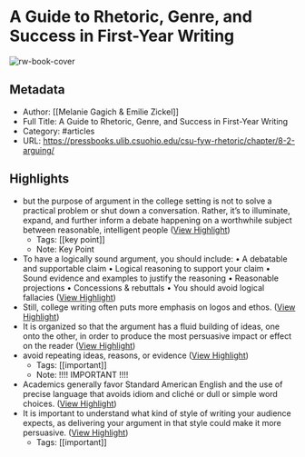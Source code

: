 # A Guide to Rhetoric, Genre, and Success in First-Year Writing

![rw-book-cover](https://readwise-assets.s3.amazonaws.com/static/images/article2.74d541386bbf.png)

## Metadata
- Author: [[Melanie Gagich & Emilie Zickel]]
- Full Title: A Guide to Rhetoric, Genre, and Success in First-Year Writing
- Category: #articles
- URL: https://pressbooks.ulib.csuohio.edu/csu-fyw-rhetoric/chapter/8-2-arguing/

## Highlights
- but the purpose of argument in the college setting is not to solve a practical problem or shut down a conversation. Rather, it’s to illuminate, expand, and further inform a debate happening on a worthwhile subject between reasonable, intelligent people ([View Highlight](https://read.readwise.io/read/01hc5mnevc1d1zxdgkw2n61ekz))
    - Tags: [[key point]] 
    - Note: Key Point
- To have a logically sound argument, you should include:
  • A debatable and supportable claim
  • Logical reasoning to support your claim
  • Sound evidence and examples to justify the reasoning
  • Reasonable projections
  • Concessions & rebuttals
  • You should avoid logical fallacies ([View Highlight](https://read.readwise.io/read/01hc5msd60365r2yd4cmsf2kq1))
- Still, college writing often puts more emphasis on logos and ethos. ([View Highlight](https://read.readwise.io/read/01hc5myksz3mbavp9amv8ck36f))
- It is organized so that the argument has a fluid building of ideas, one onto the other, in order to produce the most persuasive impact or effect on the reader ([View Highlight](https://read.readwise.io/read/01hc5mzbbdtntvk1hm2fm3pbx0))
- avoid repeating ideas, reasons, or evidence ([View Highlight](https://read.readwise.io/read/01hc5mzhg6wkmzq06f4b0y7jv5))
    - Tags: [[important]] 
    - Note: !!!! IMPORTANT !!!!
- Academics generally favor Standard American English and the use of precise language that avoids idiom and cliché or dull or simple word choices. ([View Highlight](https://read.readwise.io/read/01hc5n1edn8e8qcrktgwz449r5))
- It is important to understand what kind of style of writing your audience expects, as delivering your argument in that style could make it more persuasive. ([View Highlight](https://read.readwise.io/read/01hc5n2m5wwdc2j5mbj1crc75d))
    - Tags: [[important]] 
